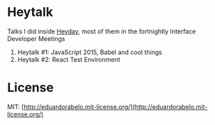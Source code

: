 # Heytalk

Talks I did inside [Heyday](http://heyday.co.nz), most of them in the fortnightly Interface Developer Meetings

1. Heytalk #1: JavaScript 2015, Babel and cool things
2. Heytalk #2: React Test Environment

# License
MIT: [http://eduardorabelo.mit-license.org/](http://eduardorabelo.mit-license.org/)
